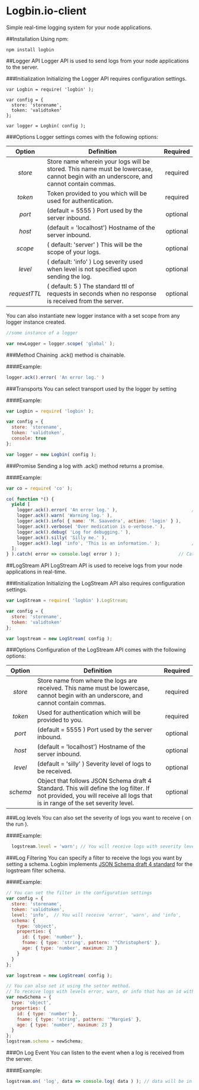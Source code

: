 # Logbin.io-client
Simple real-time logging system for your node applications.

##Installation
Using npm:

    npm install logbin

##Logger API
Logger API is used to send logs from your node applications to the server.

###Initialization
Initializing the Logger API requires configuration settings.

```javascriptl
var Logbin = require( 'logbin' );

var config = {
  store: 'storename',
  token: 'validtoken'
};

var logger = Logbin( config );
```

###Options
Logger settings comes with the following options:

| Option | Definition | Required |
|:------:| ---------- |:--------:|
| *store* | Store name wherein your logs will be stored. This name must be lowercase, cannot begin with an underscore, and cannot contain commas. | required |
| *token* | Token provided to you which will be used for authentication. | required |
| *port* | (default = 5555 ) Port used by the server inbound. | optional |
| *host* | (default = 'localhost') Hostname of the server inbound. | optional |
| *scope* | ( default: 'server' ) This will be the scope of your logs. | optional |
| *level* | ( default: 'info' ) Log severity used when level is not specified upon sending the log. | optional |
| *requestTTL* | ( default: 5 ) The standard ttl of requests in seconds when no response is received from the server. | optional |

You can also instantiate new logger instance with a set scope from any logger instance created.

```javascript
//some instance of a logger

var newLogger = logger.scope( 'global' );
```
###Method Chaining
.ack() method is chainable.

####Example:

```javascript
logger.ack().error( 'An error log.' )
```

###Transports
You can select transport used by the logger by setting

####Example:

```javascript
var Logbin = require( 'logbin' );

var config = {
  store: 'storename',
  token: 'validtoken',
  console: true
};

var logger = new Logbin( config );
```

###Promise
Sending a log with .ack() method returns a promise.

####Example:

```javascript
var co = require( 'co' );

co( function *() {
  yield [
    logger.ack().error( 'An error log.' ),                            // Send a log categorized by levels
    logger.ack().warn( 'Warning log.' ),
    logger.ack().info( { name: 'M. Saavedra', action: 'login' } ),     // You can also send an object
    logger.ack().verbose( 'Over medication is o-verbose.' ),
    logger.ack().debug( 'Log for debugging.' ),
    logger.ack().silly( 'Silly me.' ),
    logger.ack().log( 'info', 'This is an information.' );            // Or you can specify the level instead
  ];
} ).catch( error => console.log( error ) );                      // Catch reason of rejection
```

##LogStream API
LogStream API is used to receive logs from your node applications in real-time.

###Initialization
Initializing the LogStream API also requires configuration settings.

```javascript
var LogStream = require( 'logbin' ).LogStream;

var config = {
  store: 'storename',
  token: 'validtoken'
};

var logstream = new LogStream( config );
```

###Options
Configuration of the LogStream API comes with the following options:

| Option | Definition | Required |
|:------:| ---------- |:--------:|
| *store* | Store name from where the logs are received. This name must be lowercase, cannot begin with an underscore, and cannot contain commas. | required |
| *token* | Used for authentication which will be provided to you. | required |
| *port* | (default = 5555 ) Port used by the server inbound. | optional |
| *host* | (default = 'localhost') Hostname of the server inbound. | optional |
| *level* | (default = 'silly' ) Severity level of logs to be received. | optional |
| *schema* | Object that follows JSON Schema draft 4 Standard. This will define the log filter. If not provided, you will receive all logs that is in range of the set severity level. | optional |

###Log levels
You can also set the severity of logs you want to receive ( on the run ).

####Example:

```javascript
  logstream.level = 'warn'; // You will receive logs with severity levels 'error' and 'warn'.
```

###Log Filtering
You can specify a filter to receive the logs you want by setting a schema. Logbin implements [JSON Schema draft 4 standard](http://json-schema.org/) for the logstream filter schema.

####Example:

```javascript
// You can set the filter in the configuration settings
var config = {
  store: 'storename',
  token: 'validtoken',
  level: 'info',  // You will receive 'error', 'warn', and 'info',
  schema: {
    type: 'object',
    properties: {
      id: { type: 'number' },
      fname: { type: 'string', pattern: '^Christopher$' },
      age: { type: 'number', maximum: 23 }
    }
  }
};

var logstream = new LogStream( config );

// You can also set it using the setter method.
// To receive logs with levels error, warn, or info that has an id with 'number' type, fname with value 'Margie', and age <= 23.
var newSchema = {
  type: 'object',
  properties: {
    id: { type: 'number' },
    fname: { type: 'string', pattern: '^Margie$' },
    age: { type: 'number', maximum: 23 }
  }
};
logstream.schema = newSchema;
```

###On Log Event
You can listen to the event when a log is received from the server.

####Example:

```javascript
logstream.on( 'log', data => console.log( data ) ); // data will be in object form for easier manipulation
```
